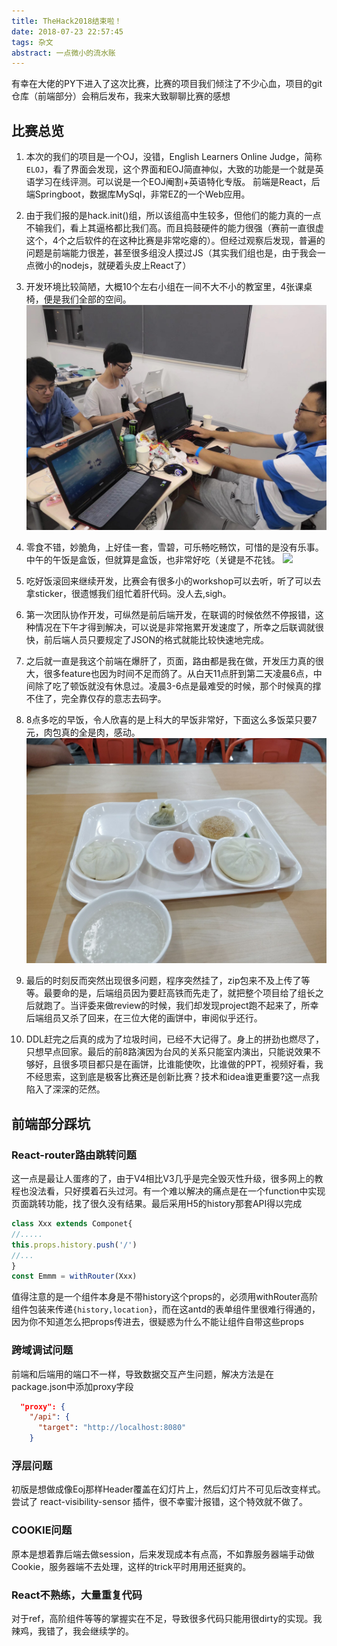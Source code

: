 ```yaml
---
title: TheHack2018结束啦！
date: 2018-07-23 22:57:45
tags: 杂文
abstract: 一点微小的流水账
---
```

有幸在大佬的PY下进入了这次比赛，比赛的项目我们倾注了不少心血，项目的git仓库（前端部分）会稍后发布，我来大致聊聊比赛的感想

## 比赛总览

1. 本次的我们的项目是一个OJ，没错，English Learners Online Judge，简称 `ELOJ`，看了界面会发现，这个界面和EOJ简直神似，大致的功能是一个就是英语学习在线评测。可以说是一个EOJ阉割+英语特化专版。 前端是React，后端Springboot，数据库MySql，非常EZ的一个Web应用。


2. 由于我们报的是hack.init()组，所以该组高中生较多，但他们的能力真的一点不输我们，看上其逼格都比我们高。而且捣鼓硬件的能力很强（赛前一直很虚这个，4个之后软件的在这种比赛是非常吃瘪的）。但经过观察后发现，普遍的问题是前端能力很差，甚至很多组没人摸过JS（其实我们组也是，由于我会一点微小的nodejs，就硬着头皮上React了）

3. 开发环境比较简陋，大概10个左右小组在一间不大不小的教室里，4张课桌椅，便是我们全部的空间。
![这里是图](TheHack2018结束啦！/a.jpeg)

4. 零食不错，妙脆角，上好佳一套，雪碧，可乐畅吃畅饮，可惜的是没有乐事。中午的午饭是盒饭，但就算是盒饭，也非常好吃（关键是不花钱。
![](TheHack2018结束啦！/b.jpg)

5. 吃好饭滚回来继续开发，比赛会有很多小的workshop可以去听，听了可以去拿sticker，很遗憾我们组忙着肝代码。没人去,sigh。

6. 第一次团队协作开发，可纵然是前后端开发，在联调的时候依然不停报错，这种情况在下午才得到解决，可以说是非常拖累开发速度了，所幸之后联调就很快，前后端人员只要规定了JSON的格式就能比较快速地完成。

7. 之后就一直是我这个前端在爆肝了，页面，路由都是我在做，开发压力真的很大，很多feature也因为时间不足而鸽了。从白天11点肝到第二天凌晨6点，中间除了吃了顿饭就没有休息过。凌晨3-6点是最难受的时候，那个时候真的撑不住了，完全靠仅存的意志去码字。

8. 8点多吃的早饭，令人欣喜的是上科大的早饭非常好，下面这么多饭菜只要7元，肉包真的全是肉，感动。
![我是图](TheHack2018结束啦！/c.jpg)

9. 最后的时刻反而突然出现很多问题，程序突然挂了，zip包来不及上传了等等。最要命的是，后端组员因为要赶高铁而先走了，就把整个项目给了组长之后就跑了。当评委来做review的时候，我们却发现project跑不起来了，所幸后端组员又杀了回来，在三位大佬的画饼中，审阅似乎还行。

10. DDL赶完之后真的成为了垃圾时间，已经不大记得了。身上的拼劲也燃尽了，只想早点回家。最后的前8路演因为台风的关系只能室内演出，只能说效果不够好，且很多项目都只是在画饼，比谁能使吹，比谁做的PPT，视频好看，我不经思索，这到底是极客比赛还是创新比赛？技术和idea谁更重要?这一点我陷入了深深的茫然。

## 前端部分踩坑
### React-router路由跳转问题

这一点是最让人蛋疼的了，由于V4相比V3几乎是完全毁灭性升级，很多网上的教程也没法看，只好摸着石头过河。有一个难以解决的痛点是在一个function中实现页面跳转功能，找了很久没有结果。最后采用H5的history那套API得以完成
```js
class Xxx extends Componet{
//.....
this.props.history.push('/')
//...
}
const Emmm = withRouter(Xxx)
```
值得注意的是一个组件本身是不带history这个props的，必须用withRouter高阶组件包装来传递`{history,location}`，而在这antd的表单组件里很难行得通的，因为你不知道怎么把props传进去，很疑惑为什么不能让组件自带这些props

### 跨域调试问题

前端和后端用的端口不一样，导致数据交互产生问题，解决方法是在package.json中添加proxy字段
```json
  "proxy": {
    "/api": {
      "target": "http://localhost:8080"
    }
```
### 浮层问题

初版是想做成像Eoj那样Header覆盖在幻灯片上，然后幻灯片不可见后改变样式。尝试了 react-visibility-sensor 插件，很不幸蜜汁报错，这个特效就不做了。

### COOKIE问题

原本是想着靠后端去做session，后来发现成本有点高，不如靠服务器端手动做Cookie，服务器端不去处理，这样的trick平时用用还挺爽的。

### React不熟练，大量重复代码

对于ref，高阶组件等等的掌握实在不足，导致很多代码只能用很dirty的实现。我辣鸡，我错了，我会继续学的。


